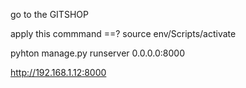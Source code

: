  go to the GITSHOP 

 apply this commmand ==? source  env/Scripts/activate

 pyhton manage.py runserver 0.0.0.0:8000


 http://192.168.1.12:8000
